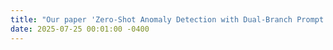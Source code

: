 ```yaml
---
title: "Our paper 'Zero-Shot Anomaly Detection with Dual-Branch Prompt Learning' selected as <strong>Oral</strong> at BMVC 2025! See you in Sheffield!"
date: 2025-07-25 00:01:00 -0400
---
```

